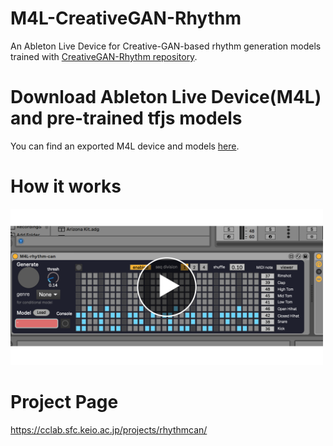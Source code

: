 # M4L-CreativeGAN-Rhythm

An Ableton Live Device for Creative-GAN-based rhythm generation models trained with [CreativeGAN-Rhythm repository](https://github.com/naotokui/CreativeGAN-Rhythm).

# Download Ableton Live Device(M4L) and pre-trained tfjs models
You can find an exported M4L device and models [here](https://github.com/naotokui/M4L-CreativeGAN-Rhythm/tree/master/releases). 

# How it works
<a href="https://www.youtube.com/watch?v=ALdkDe9FbcU"><img src="https://github.com/naotokui/M4L-CreativeGAN-Rhythm/blob/master/images/abletonlive.png?raw=true&retry=2" width="500px"></a>


# Project Page
https://cclab.sfc.keio.ac.jp/projects/rhythmcan/
